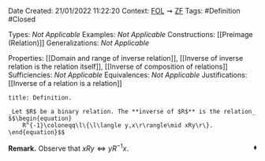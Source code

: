 <br />
<br />

Date Created: 21/01/2022 11:22:20
Context: [$\textrm{FOL}$](obsidian://open?file=First%20Order%20Logic)$\,\,\rightsquigarrow\,\,$[$\textrm{ZF}$](obsidian://open?file=Zermelo-Fraenkel%20Set%20Theory)
Tags: #Definition #Closed 

Types: _Not Applicable_
Examples: _Not Applicable_ 
Constructions: [[Preimage (Relation)]]
Generalizations: _Not Applicable_

Properties: [[Domain and range of inverse relation]], [[Inverse of inverse relation is the relation itself]], [[Inverse of composition of relations]]
Sufficiencies: _Not Applicable_
Equivalences: _Not Applicable_
Justifications: [[Inverse of a relation is a relation]]

``` ad-Definition
title: Definition.

_Let $R$ be a binary relation. The **inverse of $R$** is the relation_
$$\begin{equation}
    R^{-1}\coloneqq\l\{\l\langle y,x\r\rangle\mid xRy\r\}.
\end{equation}$$

```

**Remark.** Observe that $xRy\Leftrightarrow yR^{-1}x$.<span style="float:right;">$\blacklozenge$</span>
